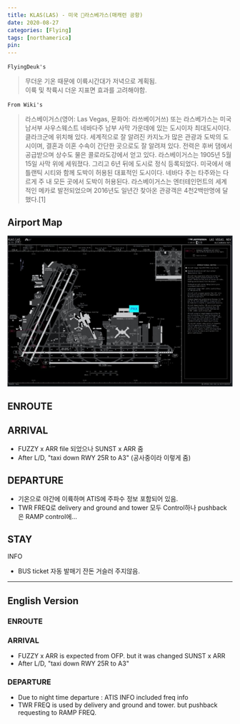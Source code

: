 ```yaml
---
title: KLAS(LAS) - 미국 라스베가스(매캐런 공항)
date: 2020-08-27
categories: [Flying]
tags: [northamerica]
pin:
---
```


`FlyingDeuk's`
>무더운 기온 때문에 이륙시간대가 저녁으로 계획됨. <br>
이륙 및 착륙시 더운 지표면 효과를 고려해야함.

`From Wiki's`
>라스베이거스(영어: Las Vegas, 문화어: 라쓰베이거쓰) 또는 라스베가스는 미국 남서부 사우스웨스트 네바다주 남부 사막 가운데에 있는 도시이자 최대도시이다. 클라크군에 위치해 있다. 세계적으로 잘 알려진 카지노가 많은 관광과 도박의 도시이며, 결혼과 이혼 수속이 간단한 곳으로도 잘 알려져 있다. 전력은 후버 댐에서 공급받으며 상수도 물은 콜로라도강에서 얻고 있다. 라스베이거스는 1905년 5월 15일 사막 위에 세워졌다. 그리고 6년 뒤에 도시로 정식 등록되었다. 미국에서 애틀랜틱 시티와 함께 도박이 허용된 대표적인 도시이다. 네바다 주는 타주와는 다르게 주 내 모든 곳에서 도박이 허용된다. 라스베이거스는 엔터테인먼트의 세계적인 메카로 발전되었으며 2016년도 일년간 찾아온 관광객은 4천2백만명에 달했다.[1]

## Airport Map
![las](/img/flying/airport/las_ap.jpg)

## ENROUTE


## ARRIVAL
- FUZZY x ARR file 되었으나 SUNST x ARR 줌
- After L/D, "taxi down RWY 25R to A3" (공사중이라 이렇게 줌)


## DEPARTURE
- 기온으로 야간에 이륙하며 ATIS에 주파수 정보 포함되어 있음.
- TWR FREQ로 delivery and ground and tower 모두 Control하나 pushback은 RAMP control에...

## STAY
INFO
- BUS ticket 자동 발매기 잔돈 거슬러 주지않음.


---------
## English Version

### ENROUTE


### ARRIVAL
- FUZZY x ARR is expected from OFP. but it was changed SUNST x ARR
- After L/D, "taxi down RWY 25R to A3"




### DEPARTURE
- Due to night time departure : ATIS INFO included freq info
- TWR FREQ is used by delivery and ground and tower. but pushback requesting to RAMP FREQ.
